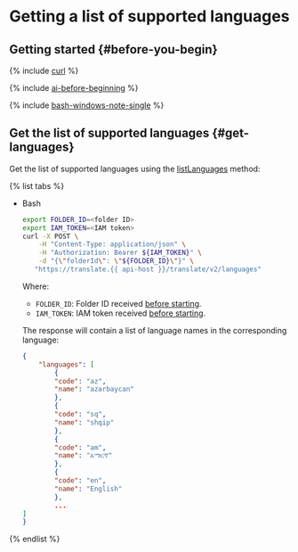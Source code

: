 # Getting a list of supported languages

## Getting started {#before-you-begin}

{% include [curl](../../_includes/curl.md) %}

{% include [ai-before-beginning](../../_includes/translate/ai-before-beginning.md) %}

{% include [bash-windows-note-single](../../_includes/translate/bash-windows-note-single.md) %}

## Get the list of supported languages {#get-languages}

Get the list of supported languages using the [listLanguages](../api-ref/Translation/listLanguages) method:

{% list tabs %}

- Bash

    ```bash
    export FOLDER_ID=<folder ID>
    export IAM_TOKEN=<IAM token>
    curl -X POST \
        -H "Content-Type: application/json" \
        -H "Authorization: Bearer ${IAM_TOKEN}" \
        -d "{\"folderId\": \"${FOLDER_ID}\"}" \
       "https://translate.{{ api-host }}/translate/v2/languages"
    ```

    Where:

    * `FOLDER_ID`: Folder ID received [before starting](#before-begin).
    * `IAM_TOKEN`: IAM token received [before starting](#before-begin).

    The response will contain a list of language names in the corresponding language:

    ```json
    {
        "languages": [
            {
            "code": "az",
            "name": "azərbaycan"
            },
            {
            "code": "sq",
            "name": "shqip"
            },
            {
            "code": "am",
            "name": "አማርኛ"
            },
            {
            "code": "en",
            "name": "English"
            },
            ...
    ]
    }
    ```

{% endlist %}